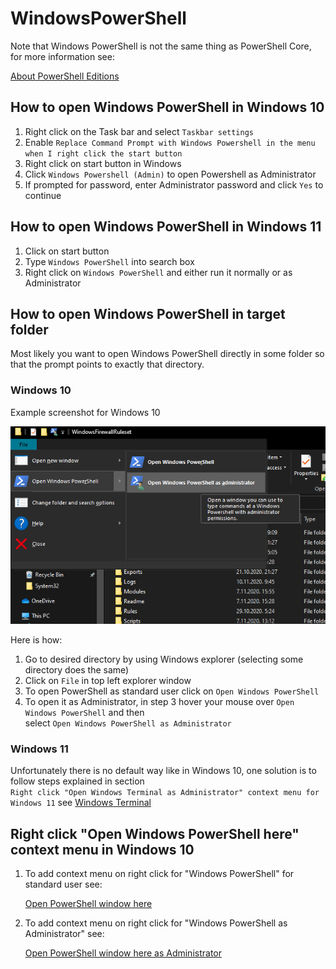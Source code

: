 
# WindowsPowerShell

Note that Windows PowerShell is not the same thing as PowerShell Core, for more information see:

[About PowerShell Editions][about pseditions]

## How to open Windows PowerShell in Windows 10

1. Right click on the Task bar and select `Taskbar settings`
2. Enable `Replace Command Prompt with Windows Powershell in the menu when I right click the start button`
3. Right click on start button in Windows
4. Click `Windows Powershell (Admin)` to open Powershell as Administrator
5. If prompted for password, enter Administrator password and click `Yes` to continue

## How to open Windows PowerShell in Windows 11

1. Click on start button
2. Type `Windows PowerShell` into search box
3. Right click on `Windows PowerShell` and either run it normally or as Administrator

## How to open Windows PowerShell in target folder

Most likely you want to open Windows PowerShell directly in some folder so that the prompt points to
exactly that directory.

### Windows 10

Example screenshot for Windows 10

![Alternate text](Screenshots/WindowsPowerShell.png)

Here is how:

1. Go to desired directory by using Windows explorer (selecting some directory does the same)
2. Click on `File` in top left explorer window
3. To open PowerShell as standard user click on `Open Windows PowerShell`
4. To open it as Administrator, in step 3 hover your mouse over `Open Windows PowerShell` and then\
   select `Open Windows PowerShell as Administrator`

### Windows 11

Unfortunately there is no default way like in Windows 10, one solution is to follow steps explained
in section\
`Right click "Open Windows Terminal as Administrator" context menu for Windows 11` see
[Windows Terminal](WindowsTerminal.md)

## Right click "Open Windows PowerShell here" context menu in Windows 10

1. To add context menu on right click for "Windows PowerShell" for standard user see:

    [Open PowerShell window here][powershell here]

2. To add context menu on right click for "Windows PowerShell as Administrator" see:

    [Open PowerShell window here as Administrator][powershell here as admin]

[about pseditions]: https://docs.microsoft.com/en-us/powershell/module/microsoft.powershell.core/about/about_powershell_editions "Visit Microsoft docs"
[powershell here]: https://www.tenforums.com/tutorials/60175-open-powershell-window-here-context-menu-add-windows-10-a.html "Visit tutorial"
[powershell here as admin]: https://www.tenforums.com/tutorials/60177-add-open-powershell-window-here-administrator-windows-10-a.html "Visit tutorial"
